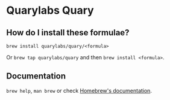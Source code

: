 # Quarylabs Quary

## How do I install these formulae?

`brew install quarylabs/quary/<formula>`

Or `brew tap quarylabs/quary` and then `brew install <formula>`.

## Documentation

`brew help`, `man brew` or check [Homebrew's documentation](https://docs.brew.sh).
